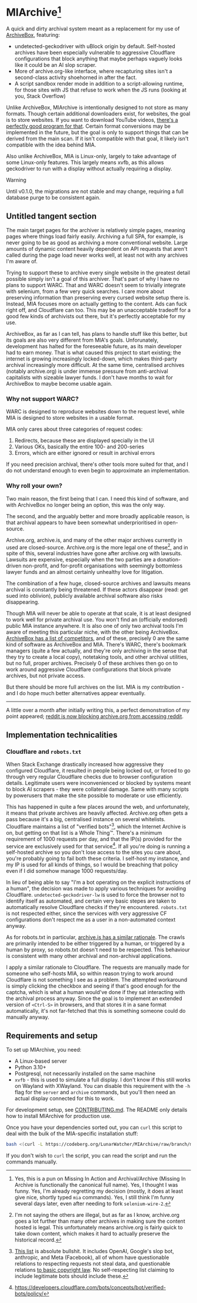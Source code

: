 # MIArchive[^1]

A quick and dirty archival system meant as a replacement for my use of [ArchiveBox](https://github.com/ArchiveBox/ArchiveBox), featuring:

* undetected-geckodriver with uBlock origin by default. Self-hosted archives have been especially vulnerable to aggressive Cloudflare configurations that block anything that maybe perhaps vaguely looks like it could be an AI slop scraper.
* More of archive.org-like interface, where recapturing sites isn't a second-class activity shoehorned in after the fact.
* A script sandbox render mode in addition to a script-allowing runtime, for those sites with JS that refuse to work when the JS runs (looking at you, Stack Overflow)

Unlike ArchiveBox, MIArchive is intentionally designed to not store as many formats. Though certain additional downloaders exist, for websites, the goal is to store websites. If you want to download YouTube videos, [there's a perfectly good program for that](https://github.com/yt-dlp/yt-dlp). Certain format conversions may be implemented in the future, but the goal is only to support things that can be derived from the main scan. If it isn't compatible with that goal, it likely isn't compatible with the idea behind MIA.

Also unlike ArchiveBox, MIA is Linux-only, largely to take advantage of some Linux-only features. This largely means xvfb, as this allows geckodriver to run with a display without actually requiring a display.

> [!warning]
>
> Until v0.1.0, the migrations are not stable and may change, requiring a full database purge to be consistent again.

## Untitled tangent section

The main target pages for the archiver is relatively simple pages, meaning pages where things load fairly easily. Archiving a full SPA, for example, is never going to be as good as archiving a more conventional website. Large amounts of dynamic content heavily dependent on API requests that aren't called during the page load never works well, at least not with any archives I'm aware of.

Trying to support these to archive every single website in the greatest detail possible simply isn't a goal of this archiver. That's part of why I have no plans to support  WARC. That and WARC doesn't seem to trivially integrate with selenium, from a few very quick searches. I care more about preserving information than preserving every cursed website setup there is. Instead, MIA focuses more on actually getting to the content. Ads can fuck right off, and Cloudflare can too. This may be an unacceptable tradeoff for a good few kinds of archivists out there, but it's perfectly acceptable for my use.

ArchiveBox, as far as I can tell, has plans to handle stuff like this better, but its goals are also very different from MIA's goals. Unforunately, development has halted for the foreseeable future, as its main developer had to earn money. That is what caused this project to start existing; the internet is growing increasingly locked-down, which makes third-party archival increasingly more difficult. At the same time, centralised archives (notably archive.org) is under immense pressure from anti-archival capitalists with sizeable lawyer funds. I don't have months to wait for ArchiveBox to maybe become usable again.

### Why not support WARC?

WARC is designed to reproduce websites down to the request level, while MIA is designed to store websites in a usable format.

MIA only cares about three categories of request codes:

1. Redirects, because these are displayed specially in the UI
2. Various OKs, basically the entire 100- and 200-series
3. Errors, which are either ignored or result in archival errors

If you need precision archival, there's other tools more suited for that, and I do not understand enough to even begin to approximate an implementation.

### Why roll your own?

Two main reason, the first being that I can. I need this kind of software, and with ArchiveBox no longer being an option, this was the only way.

The second, and the arguably better and more broadly applicable reason, is that archival appears to have been somewhat underprioritised in open-source.

Archive.org, archive.is, and many of the other major archives currently in used are closed-source. Archive.org is the more legal one of these[^2], and in spite of this, several industries have gone after archive.org with lawsuits. Lawsuits are expensive, especially when the two parties are a donation-driven non-profit, and for-profit organisations with seemingly bottomless lawyer funds and an almost certainly unhealthy love for litigation.

The combination of a few huge, closed-source archives and lawsuits means archival is constantly being threatened. If these actors disappear (read: get sued into oblivion), publicly available archival software also risks disappearing.

Though MIA will never be able to operate at that scale, it is at least designed to work well for private archival use. You won't find an (officially endorsed) public MIA instance anywhere. It is also one of only two archival tools I'm aware of meeting this particular niche, with the other being ArchiveBox. [ArchiveBox has a list of competitors](https://github.com/ArchiveBox/ArchiveBox/wiki/Web-Archiving-Community#other-archivebox-alternatives), and of these, precisely 0 are the same kind of software as ArchiveBox and MIA. There's WARC, there's bookmark managers (quite a few actually, and they're only archiving in the sense that they try to create a local copy), notetaking tools, and other archival utilities, but no full, proper archives. Precisely 0 of these archives then go on to work around aggressive Cloudflare configurations that block private archives, but not private access.

But there should be more full archives on the list. MIA is my contribution - and I do hope much better alternatives appear eventually.

---

A little over a month after initially writing this, a perfect demonstration of my point appeared; [reddit is now blocking archive.org from accessing reddit](https://www.theverge.com/news/757538/reddit-internet-archive-wayback-machine-block-limit).

## Implementation technicalities

### Cloudflare and `robots.txt`

When Stack Exchange drastically increased how aggressive they configured Cloudflare, it resulted in people being locked out, or forced to go through very regular Cloudflare checks due to browser configuration details. Legitimate users were inconvenienced or blocked by systems meant to block AI scrapers - they were collateral damage. Same with many scripts by powerusers that make the site possible to moderate or use efficiently.

This has happened in quite a few places around the web, and unfortunately, it means that private archives are heavily affected. Archive.org often gets a pass because it's a big, centralised instance on several whitelists. Cloudflare maintains a list of "verified bots"[^3], which the Internet Archive is on, but getting on that list is a Whole Thing:tm:. There's a minimum requirement of 1000 requests per day, and that the IP(s) provided for the service are exclusively used for that service[^4]. If all you're doing is running a self-hosted archive so you don't lose access to the sites you care about, you're probably going to fail both these criteria. I self-host my instance, and my IP is used for all kinds of things, so I would be breaching that policy even if I did somehow manage 1000 requests/day.

In lieu of being able to say "I'm a bot operating on the explicit instructions of a human", the decision was made to apply various techniques for avoiding Cloudflare. `undetected-geckodriver-lw` is used to force the browser not to identify itself as automated, and certain very basic stepes are taken to automatically resolve Cloudflare checks if they're encountered. `robots.txt` is not respected either, since the services with very aggressive CF configurations don't respect me as a user in a non-automated context anyway.

As for robots.txt in particular, [archive.is has a similar rationale](https://archive.is/faq). The crawls are primarily intended to be either triggered by a human, or triggered by a human by proxy, so robots.txt doesn't need to be respected. This behaviour is consistent with many other archival and non-archival applications.

I apply a similar rationale to Cloudflare. The requests are manually made for someone who self-hosts MIA, so within reason trying to work around Cloudflare is not something I see as a problem. The attempted workaround is simply clicking the checkbox and seeing if that's good enough for the captcha, which is what a human would've done if they sat interacting with the archival process anyway. Since the goal is to implement an extended version of `<Ctrl-S>` in browsers, and that stores it in a sane format automatically, it's not far-fetched that this is something someone could do manually anyway.

## Requirements and setup

To set up MIArchive, you need:

* A Linux-based server
* Python 3.10+
* Postgresql, not necessarily installed on the same machine
* `xvfb` - this is used to simulate a full display. I don't know if this still works on Wayland with XWayland. You can disable this requirement with the `-h` flag for the `server` and `archive` commands, but you'll then need an actual display connected for this to work.

For development setup, see [CONTRIBUTING.md](CONTRIBUTING.md). The README only details how to install MIArchive for production use.

Once you have your dependencies sorted out, you can `curl` this script to deal with the bulk of the MIA-specific installation stuff:
```bash
bash <(curl -L https://codeberg.org/LunarWatcher/MIArchive/raw/branch/master/scripts/install.sh)
```

If you don't wish to `curl` the script, you can read the script and run the commands manually.

[^1]: Yes, this is a pun on Missing In Action and Archival/Archive (Missing In Archive is functionally the canonical full name). Yes, I thought I was funny. Yes, I'm already regretting my decision (mostly, it does at least give nice, shortly typed `mia` commands). Yes, I still think I'm funny several days later, even after needing to fork `selenium-wire-2`.
[^2]: I'm not saying the others are illegal, but as far as I know, archive.org goes a lot further than many other archives in making sure the content hosted is legal. This unfortunately means archive.org is fairly quick to take down content, which makes it hard to actually preserve the historical record.
[^3]: [This list](https://radar.cloudflare.com/bots#verified-bots) is absolute bullshit. It includes OpenAI, Google's slop bot, anthropic, and Meta (Facebook), all of whom have questionable relations to respecting requests not steal data, and questionable relations [to basic copyright law](https://arstechnica.com/tech-policy/2025/02/meta-torrented-over-81-7tb-of-pirated-books-to-train-ai-authors-say/). No self-respecting list claiming to include legitimate bots should include these.
[^4]: https://developers.cloudflare.com/bots/concepts/bot/verified-bots/policy/
